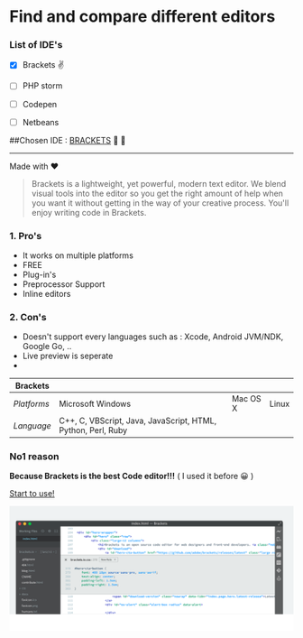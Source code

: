 # Find and compare different editors 

### List of IDE's
- [x] Brackets :v:
- [ ] PHP storm 
- [ ] Codepen
- [ ] Netbeans 



##Chosen IDE : 
[BRACKETS](http://brackets.io/) :purple_heart: :blue_heart:

--- 



Made with ♥
> Brackets is a lightweight, yet powerful, modern text editor. We  blend visual tools into the editor so you get the right amount of  help when you want it without getting in the way of your creative process. You'll enjoy writing code in Brackets.



### 1. Pro's 
* It works on multiple platforms 
* FREE 
* Plug-in's 
* Preprocessor Support
* Inline editors



### 2. Con's 
* Doesn't support every languages such as : Xcode, Android JVM/NDK, Google Go, .. 
* Live preview is seperate 
* 


| **Brackets**  |                     |                |                |
| ------------- | ------------------- | -------------- | -------------- |  
| *Platforms*   |   Microsoft Windows |    Mac OS X    |     Linux      |
| *Language*    | C++, C, VBScript, Java, JavaScript, HTML, Python, Perl, Ruby |  



### No1 reason 

**Because Brackets is the best Code editor!!!**
( I used it before :grinning: )
  
  [Start to use!]( https://github.com/adobe/brackets/releases/download/release-1.13/Brackets.Release.1.13.64-bit.deb)
  
  
 

![picture](Screenshot.png)
